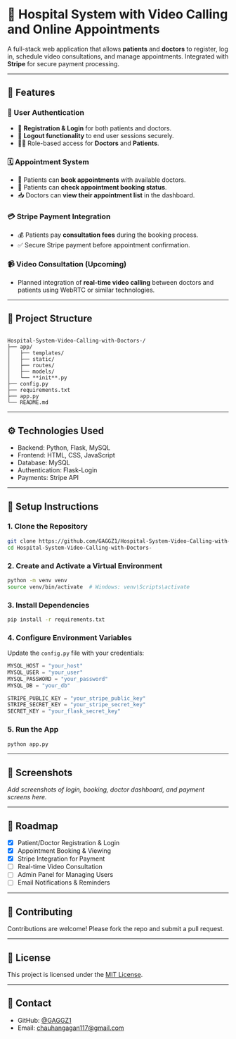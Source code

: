 # 🏥 Hospital System with Video Calling and Online Appointments

A full-stack web application that allows **patients** and **doctors** to register, log in, schedule video consultations, and manage appointments. Integrated with **Stripe** for secure payment processing.

---

## 🚀 Features

### 👤 User Authentication
- 🔐 **Registration & Login** for both patients and doctors.
- 🚪 **Logout functionality** to end user sessions securely.
- 🧑‍⚕️ Role-based access for **Doctors** and **Patients**.

### 🗓️ Appointment System
- 📅 Patients can **book appointments** with available doctors.
- 📌 Patients can **check appointment booking status**.
- 📥 Doctors can **view their appointment list** in the dashboard.

### 💳 Stripe Payment Integration
- 💰 Patients pay **consultation fees** during the booking process.
- ✅ Secure Stripe payment before appointment confirmation.

### 📹 Video Consultation (Upcoming)
- Planned integration of **real-time video calling** between doctors and patients using WebRTC or similar technologies.

---

## 📁 Project Structure

```

Hospital-System-Video-Calling-with-Doctors-/
├── app/
│   ├── templates/
│   ├── static/
│   ├── routes/
│   ├── models/
│   └── **init**.py
├── config.py
├── requirements.txt
├── app.py
└── README.md

````

---

## ⚙️ Technologies Used

- Backend: Python, Flask, MySQL
- Frontend: HTML, CSS, JavaScript
- Database: MySQL  
- Authentication: Flask-Login  
- Payments: Stripe API

---

## 🧪 Setup Instructions

### 1. Clone the Repository

```bash
git clone https://github.com/GAGGZ1/Hospital-System-Video-Calling-with-Doctors-.git
cd Hospital-System-Video-Calling-with-Doctors-
````

### 2. Create and Activate a Virtual Environment

```bash
python -m venv venv
source venv/bin/activate  # Windows: venv\Scripts\activate
```

### 3. Install Dependencies

```bash
pip install -r requirements.txt
```

### 4. Configure Environment Variables

Update the `config.py` file with your credentials:

```python
MYSQL_HOST = "your_host"
MYSQL_USER = "your_user"
MYSQL_PASSWORD = "your_password"
MYSQL_DB = "your_db"

STRIPE_PUBLIC_KEY = "your_stripe_public_key"
STRIPE_SECRET_KEY = "your_stripe_secret_key"
SECRET_KEY = "your_flask_secret_key"
```

### 5. Run the App

```bash
python app.py
```

---

## 📸 Screenshots

*Add screenshots of login, booking, doctor dashboard, and payment screens here.*

---

## 📌 Roadmap

* [x] Patient/Doctor Registration & Login
* [x] Appointment Booking & Viewing
* [x] Stripe Integration for Payment
* [ ] Real-time Video Consultation
* [ ] Admin Panel for Managing Users
* [ ] Email Notifications & Reminders

---

## 🤝 Contributing

Contributions are welcome! Please fork the repo and submit a pull request.

---

## 📃 License

This project is licensed under the [MIT License](LICENSE).

---

## 💬 Contact

* GitHub: [@GAGGZ1](https://github.com/GAGGZ1)
* Email: [chauhangagan117@gmail.com](mailto:chauhangagan117@gmail.com)
